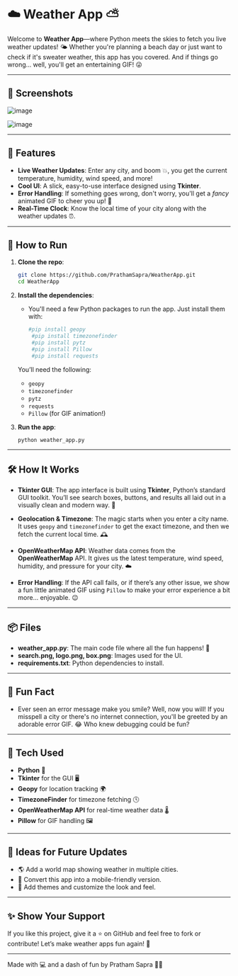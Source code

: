 
# ☁️ Weather App ⛅

Welcome to **Weather App**—where Python meets the skies to fetch you live weather updates! 🌤️ Whether you're planning a beach day or just want to check if it's sweater weather, this app has you covered. And if things go wrong... well, you'll get an entertaining GIF! 😜

---
## 👀 Screenshots

![image](https://github.com/user-attachments/assets/102e13f4-193f-491d-84aa-549dead102ff)

![image](https://github.com/user-attachments/assets/65cd97a4-2394-4520-84a9-3deccfb42182)

---
## 🌟 Features

- **Live Weather Updates**: Enter any city, and boom 💥, you get the current temperature, humidity, wind speed, and more!
- **Cool UI**: A slick, easy-to-use interface designed using **Tkinter**.
- **Error Handling**: If something goes wrong, don't worry, you'll get a *fancy* animated GIF to cheer you up! 🎉
- **Real-Time Clock**: Know the local time of your city along with the weather updates ⏰.

---

## 🚀 How to Run

1. **Clone the repo**:
   ```bash
   git clone https://github.com/PrathamSapra/WeatherApp.git
   cd WeatherApp
   ```

2. **Install the dependencies**:
   - You'll need a few Python packages to run the app. Just install them with:
     ```bash
     #pip install geopy
      #pip install timezonefinder
      #pip install pytz
      #pip install Pillow
      #pip install requests

     ```
   
   You’ll need the following:
   - `geopy`
   - `timezonefinder`
   - `pytz`
   - `requests`
   - `Pillow` (for GIF animation!)

3. **Run the app**:
   ```bash
   python weather_app.py
   ```

---

## 🛠️ How It Works

- **Tkinter GUI**: The app interface is built using **Tkinter**, Python’s standard GUI toolkit. You’ll see search boxes, buttons, and results all laid out in a visually clean and modern way. 🔲
  
- **Geolocation & Timezone**: The magic starts when you enter a city name. It uses `geopy` and `timezonefinder` to get the exact timezone, and then we fetch the current local time. 🕰️

- **OpenWeatherMap API**: Weather data comes from the **OpenWeatherMap** API. It gives us the latest temperature, wind speed, humidity, and pressure for your city. ☁️

- **Error Handling**: If the API call fails, or if there’s any other issue, we show a fun little animated GIF using `Pillow` to make your error experience a bit more... enjoyable. 😉

---

## 📦 Files

- **weather_app.py**: The main code file where all the fun happens! 🎯
- **search.png, logo.png, box.png**: Images used for the UI.
- **requirements.txt**: Python dependencies to install.
  
---

## 🎉 Fun Fact

- Ever seen an error message make you smile? Well, now you will! If you misspell a city or there's no internet connection, you'll be greeted by an adorable error GIF. 😂 Who knew debugging could be fun?

---

## 🤖 Tech Used

- **Python** 🐍
- **Tkinter** for the GUI 🖥️
- **Geopy** for location tracking 🌍
- **TimezoneFinder** for timezone fetching 🕓
- **OpenWeatherMap API** for real-time weather data 🌡️
- **Pillow** for GIF handling 🖼️

---

## 🧠 Ideas for Future Updates

- 🌎 Add a world map showing weather in multiple cities.
- 📱 Convert this app into a mobile-friendly version.
- 🎨 Add themes and customize the look and feel.
  
---

## ✨ Show Your Support

If you like this project, give it a ⭐ on GitHub and feel free to fork or contribute! Let’s make weather apps fun again! 🙌

---

Made with 💻 and a dash of fun by Pratham Sapra 👨‍💻


